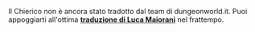 Il Chierico non è ancora stato tradotto dal team di dungeonworld.it. Puoi appoggiarti all'ottima **[traduzione di Luca Maiorani][gdocs]** nel frattempo.

[gdocs]: https://docs.google.com/file/d/0B6-j3YBM7u0pR0pDLVdZTHZMUEE/edit?usp=sharing